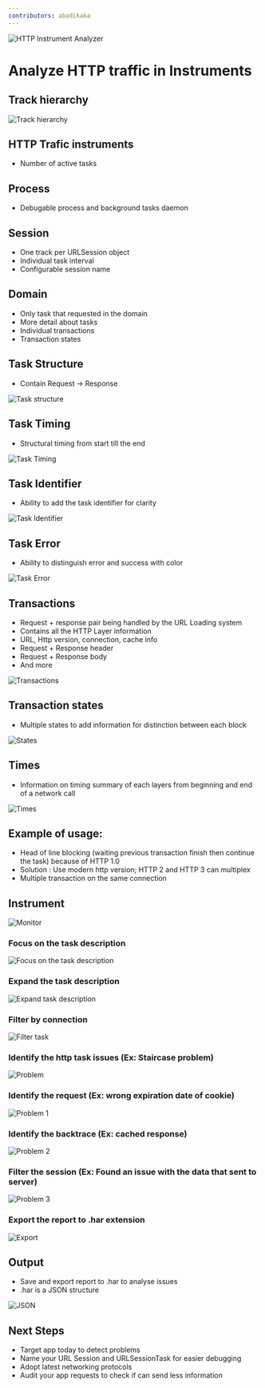 ```yaml
---
contributors: abadikaka
---
```


![HTTP Instrument Analyzer][0]

# Analyze HTTP traffic in Instruments

## Track hierarchy

![Track hierarchy][1]

## HTTP Trafic instruments
- Number of active tasks

## Process
- Debugable process and background tasks daemon

## Session
- One track per URLSession object
- Individual task interval
- Configurable session name

## Domain
- Only task that requested in the domain
- More detail about tasks
- Individual transactions
- Transaction states

## Task Structure
- Contain Request -> Response

![Task structure][2]

## Task Timing
- Structural timing from start till the end

![Task Timing][3]

## Task Identifier
- Ability to add the task identifier for clarity

![Task Identifier][5]

## Task Error
- Ability to distinguish error and success with color

![Task Error][6]

## Transactions
- Request + response pair being handled by the URL Loading system
- Contains all the HTTP Layer information
- URL, Http version, connection, cache info
- Request + Response header
- Request + Response body
- And more

![Transactions][7]

## Transaction states
- Multiple states to add information for distinction between each block

![States][8]

## Times
- Information on timing summary of each layers from beginning and end of a network call

![Times][9]

## Example of usage:
- Head of line blocking (waiting previous transaction finish then continue the task) because of HTTP 1.0
- Solution : Use modern http version; HTTP 2 and HTTP 3 can multiplex
- Multiple transaction on the same connection

## Instrument

![Monitor][10]

### Focus on the task description
![Focus on the task description][11]

### Expand the task description
![Expand task description][12]

### Filter by connection
![Filter task][13]

### Identify the http task issues (Ex: Staircase problem)
![Problem][14]

### Identify the request (Ex: wrong expiration date of cookie)
![Problem 1][15]

### Identify the backtrace (Ex: cached response)
![Problem 2][16]

### Filter the session (Ex: Found an issue with the data that sent to server)
![Problem 3][17]

### Export the report to .har extension
![Export][18]

## Output
- Save and export report to .har to analyse issues
- .har is a JSON structure

![JSON][19]

## Next Steps
- Target app  today to detect problems
- Name your URL Session and URLSessionTask for easier debugging
- Adopt latest networking protocols
- Audit your app requests to check if can send less information

[0]: ../../../images/notes/wwdc21/10212/0.png
[1]: ../../../images/notes/wwdc21/10212/1.png
[2]: ../../../images/notes/wwdc21/10212/2.png
[3]: ../../../images/notes/wwdc21/10212/3.png
[4]: ../../../images/notes/wwdc21/10212/4.png
[5]: ../../../images/notes/wwdc21/10212/5.png
[6]: ../../../images/notes/wwdc21/10212/6.png
[7]: ../../../images/notes/wwdc21/10212/7.png
[8]: ../../../images/notes/wwdc21/10212/8.png
[9]: ../../../images/notes/wwdc21/10212/9.png
[10]: ../../../images/notes/wwdc21/10212/10.png
[11]: ../../../images/notes/wwdc21/10212/11.png
[12]: ../../../images/notes/wwdc21/10212/12.png
[13]: ../../../images/notes/wwdc21/10212/13.png
[14]: ../../../images/notes/wwdc21/10212/14.png
[15]: ../../../images/notes/wwdc21/10212/15.png
[16]: ../../../images/notes/wwdc21/10212/16.png
[17]: ../../../images/notes/wwdc21/10212/17.png
[18]: ../../../images/notes/wwdc21/10212/18.png
[19]: ../../../images/notes/wwdc21/10212/19.png
